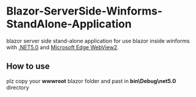 # Blazor-ServerSide-Winforms-StandAlone-Application
blazor server side stand-alone application for use blazor inside winforms with <a href="https://dotnet.microsoft.com/download/dotnet/5.0">.NET5.0</a> and <a href="https://docs.microsoft.com/en-us/microsoft-edge/webview2/">Microsoft Edge WebView2</a>.
## How to use
plz copy your <b>wwwroot</b> blazor folder and past in <b>bin\Debug\net5.0</b> directory
